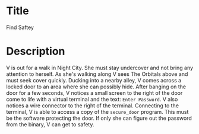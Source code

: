 # Title

Find Saftey

# Description

V is out for a walk in Night City. She must stay undercover and not bring any attention to herself. As she's walking along V sees The Orbitals above and must seek cover quickly. Ducking into a nearby alley, V comes across a locked door to an area where she can possibly hide. After banging on the door for a few seconds, V notices a small screen to the right of the door come to life with a virtual terminal and the text: `Enter Password`. V also notices a wire connector to the right of the terminal. Connecting to the terminal, V is able to access a copy of the `secure_door` program. This must be the software protecting the door. If only she can figure out the password from the binary, V can get to safety.
